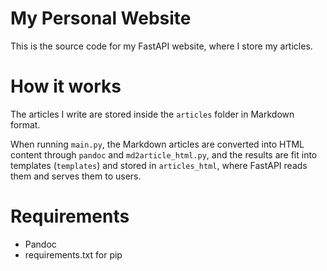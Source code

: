 # My Personal Website

This is the source code for my FastAPI website, where I store my articles.

# How it works

The articles I write are stored inside the `articles` folder in Markdown format.

When running `main.py`, the Markdown articles are converted into HTML content through `pandoc` and `md2article_html.py`, and the results are fit into templates (`templates`) and stored in `articles_html`, where FastAPI reads them and serves them to users.

# Requirements

- Pandoc
- requirements.txt for pip
